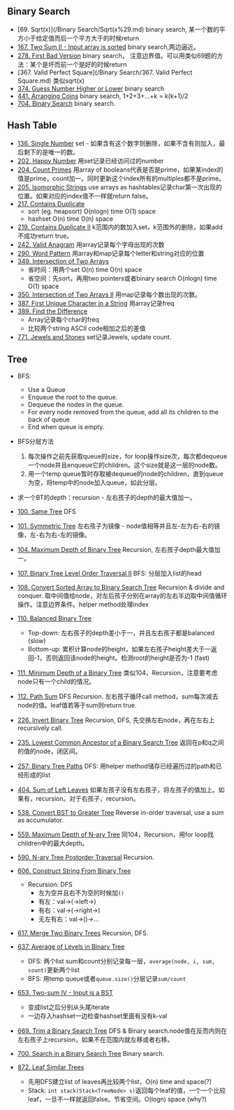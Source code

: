 ## Binary Search

* [69. Sqrt(x)](/Binary&#32;Search/Sqrt(x%29.md)
binary search, 某一个数的平方小于给定值而后一个平方大于的时候return
* [167. Two Sum II - Input array is sorted](/Binary&#32;Search/Two&#32;Sum&#32;II&#32;-&#32;Input&#32;Array&#32;is&#32;Sorted.md)
binary search,两边逼近。
* [278. First Bad Version](/Binary&#32;Search/First&#32;Bad&#32;Version.md)
binary search， 注意边界值。可以用类似69题的方法：某个是坏而前一个是好的时候return
* [367. Valid Perfect Square](/Binary Search/367. Valid Perfect Square.md)
类似sqrt(x)
* [374. Guess Number Higher or Lower](/Binary&#32;Search/Guess&#32;Number&#32;Higher&#32;or&#32;Lower.md)
binary search
* [441. Arranging Coins](/Binary&#32;Search/Arranging&#32;Coins.md)
binary search, 1+2+3+...+k = k(k+1)/2
* [704. Binary Search](/Binary&#32;Search/Binary&#32;Search.md)
binary search.

## Hash Table

* [136. Single Number](/Hash&#32;Table/Single&#32;Number.md)
set - 如果含有这个数字则删除，如果不含有则加入，最后剩下的是唯一的数。
* [202. Happy Number](/Hash&#32;Table/Happy&#32;Number.md)
用set记录已经访问过的number
* [204. Count Primes](/Hash&#32;Table/Count&#32;Primes.md)
用array of booleans代表是否是prime，如果某index的值是prime，count加一。同时更新这个index所有的multiples都不是prime。
* [205. Isomorphic Strings](/Hash&#32;Table/Isomorphic&#32;Strings.md)
use arrays as hashtables记录char第一次出现的位置。如果对应的index值不一样就return false。
* [217. Contains Duplicate](/Hash&#32;Table/Contains&#32;Duplicate.md)
  - sort (eg. heapsort) O(nlogn) time O(1) space
  - hashset O(n) time O(n) space
* [219. Contains Duplicate II](/Hash&#32;Table/Contains&#32;Duplicate&#32;II.md)
k范围内的数加入set，k范围外的删除，如果add不成功return true。
* [242. Valid Anagram](/Hash&#32;Table/Valid&#32;Anagram.md)
用array记录每个字母出现的次数
* [290. Word Pattern](/Hash&#32;Table/Word&#32;Pattern.md)
用array和map记录每个letter和string对应的位置
* [349. Intersection of Two Arrays](/Hash&#32;Table/Intersection&#32;of&#32;Two&#32;Arrays.md)
  - 省时间：用两个set O(n) time O(n) space
  - 省空间：先sort，再用two pointers或者binary search O(nlogn) time O(1) space
* [350. Intersection of Two Arrays II](/Hash&#32;Table/Intersection&#32;of&#32;Two&#32;Arrays&#32;II.md)
用map记录每个数出现的次数。
* [387. First Unique Character in a String](/Hash&#32;Table/First&#32;Unique&#32;Character&#32;in&#32;a&#32;String.md)
用array记录freq
* [389. Find the Difference](/Hash&#32;Table/Find&#32;the&#32;Difference.md)
  - Array记录每个char的freq
  - 比较两个string ASCII code相加之后的差值
* [771. Jewels and Stones](/Hash&#32;Table/Jewels&#32;and&#32;Stones.md)
set记录Jewels, update count.

## Tree

* BFS:
  - Use a Queue
  - Enqueue the root to the queue.
  - Dequeue the nodes in the queue.
  - For every node removed from the queue, add all its children to the back of queue
  - End when queue is empty.
* BFS分层方法
  1. 每次操作之前先获取queue的size，for loop操作size次，每次都dequeue一个node并且enqueue它的children。这个size就是这一层的node数。
  2. 用一个temp queue暂时存取被dequeue的node的children，直到queue为空，将temp中的node加入queue，如此分层。

* 求一个BT的depth：recursion - 左右孩子的depth的最大值加一。

* [100. Same Tree](/Tree/Same&#32;Tree.md)
DFS
* [101. Symmetric Tree](/Tree/Symmetric&#32;Tree.md)
左右孩子为镜像 - node值相等并且左-左为右-右的镜像，左-右为右-左的镜像。
* [104. Maximum Depth of Binary Tree](/Tree/Maximum&#32;Depth&#32;of&#32;Binary&#32;Tree.md)
Recursion, 左右孩子depth最大值加一。
* [107. Binary Tree Level Order Traversal II](/Tree/Binary&#32;Tree&#32;Level&#32;Order&#32;Traversal&#32;II.md)
BFS: 分层加入list的head
* [108. Convert Sorted Array to Binary Search Tree](/Tree/Convert&#32;Sorted&#32;Array&#32;to&#32;Binary&#32;Search&#32;Tree.md)
Recursion & divide and conquer. 取中间值给node，对左后孩子分别在array的左右半边取中间值循环操作。注意边界条件。helper method处理index
* [110. Balanced Binary Tree](/Tree/Balanced&#32;Binary&#32;Tree.md)
  - Top-down: 左右孩子的depth差小于一，并且左右孩子都是balanced (slow)
  - Bottom-up: 累积计算node的height，如果左右孩子height差大于一返回-1，否则返回该node的height。检测root的height是否为-1 (fast)
* [111. Minimum Depth of a Binary Tree](/Tree/Minimum&#32;Depth&#32;of&#32;a&#32;Binary&#32;Tree.md)
类似104，Recursion，注意要考虑node只有一个child的情况。
* [112. Path Sum](/Tree/Path&#32;Sum.md)
DFS Recursion. 左右孩子循环call method，sum每次减去node的值。leaf值若等于sum则return true.
* [226. Invert Binary Tree](/Tree/Invert&#32;Binary&#32;Tree.md)
Recursion, DFS, 先交换左右node，再在左右上recursively call.
* [235. Lowest Common Ancestor of a Binary Search Tree](/Tree/Lowest&#32;Common&#32;Ancestor&#32;of&#32;a&#32;Binary&#32;Search&#32;Tree.md)
返回在p和q之间的值的node，闭区间。
* [257: Binary Tree Paths](/Tree/Binary&#32;Tree&#32;Paths.md)
DFS: 用helper method储存已经遍历过的path和已经形成的list
* [404. Sum of Left Leaves](/Tree/Sum&#32;of&#32;Left&#32;Leaves.md)
如果左孩子没有左右孩子，将左孩子的值加上。如果有，recursion。对于右孩子，recursion。
* [538. Convert BST to Greater Tree](/Tree/Convert&#32;BST&#32;to&#32;Greater&#32;Tree.md)
Reverse in-order traversal, use a sum as accumulator.
* [559. Maximum Depth of N-ary Tree](/Tree/Maximum&#32;Depth&#32;of&#32;N-ary&#32;Tree.md)
同104，Recursion，用for loop找children中的最大depth。
* [590. N-ary Tree Postorder Traversal](/Tree/N-ary&#32;Tree&#32;Postorder&#32;Traversal.md)
Recursion.
* [606. Construct String From Binary Tree](/Tree/Construct&#32;String&#32;From&#32;Binary&#32;Tree.md)
  - Recursion: DFS
    - 左为空并且右不为空的时候加```()```
    - 有左：val->(->left->)
    - 有右：val->(->right->)
    - 无左有右：val->()->...
* [617. Merge Two Binary Trees](/Tree/Merge&#32;Two&#32;Binary&#32;Trees.md)
Recursion, DFS.
* [637. Average of Levels in Binary Tree](/Tree/Average&#32;of&#32;Levels&#32;in&#32;Binary&#32;Tree.md)
  - DFS: 两个list sum和count分别记录每一层，```average(node, i, sum, count)```更新两个list
  - BFS: 用temp queue或者```queue.size()```分层记录```sum/count```
* [653. Two-sum IV - Input is a BST](/Tree/Two-sum&#32;IV&#32;-&#32;Input&#32;is&#32;a&#32;BST.md)
  - 变成list之后分别从头尾iterate
  - 一边存入hashset一边检查hashset里面有没有k-val
* [669. Trim a Binary Search Tree](/Tree/Trim&#32;a&#32;Binary&#32;Search&#32;Tree.md)
DFS & Binary search.node值在反而内则在左右孩子上recursion，如果不在范围内就左移或者右移。
* [700. Search in a Binary Search Tree](/Tree/Search&#32;in&#32;a&#32;Binary&#32;Search&#32;Tree.md)
Binary search.
* [872. Leaf Similar Trees](/Tree/Leaf&#32;Similar&#32;Trees.md)
  - 先用DFS建立list of leaves再比较两个list，O(n) time and space(?)
  - Stack: ```int stack(Stack<TreeNode> s)```返回每个leaf的值，一个一个比较leaf，一旦不一样就返回false。节省空间。O(logn) space (why?)
